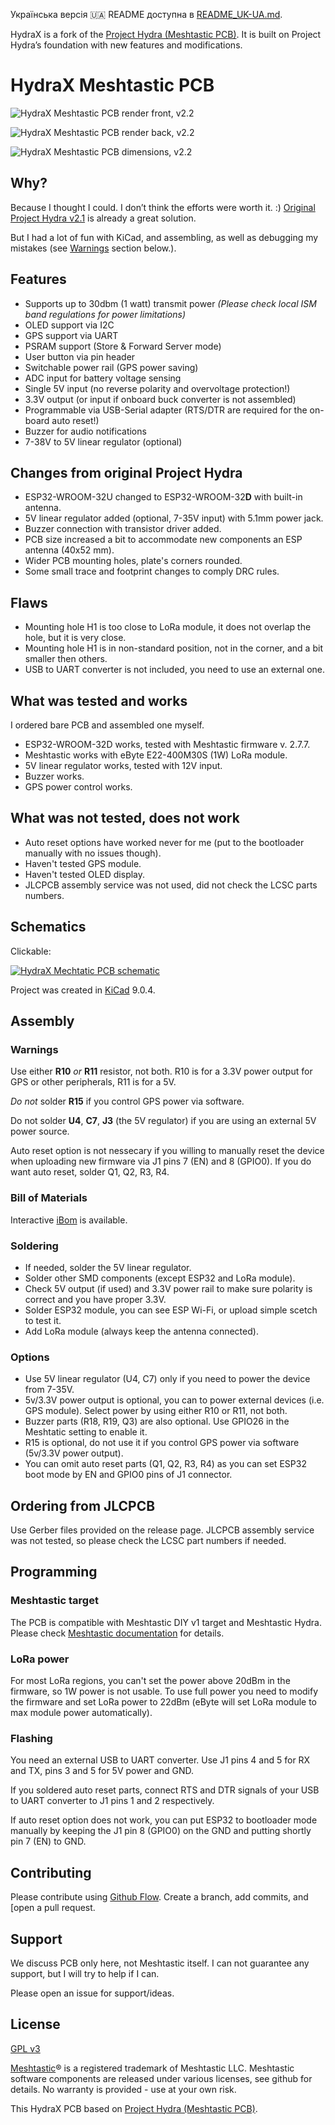 Українська версія 🇺🇦 README доступна в [README_UK-UA.md](README_UK-UA.md).

HydraX is a fork of the [Project Hydra (Meshtastic PCB)](https://github.com/Hydra-Designs/project-hydra-meshtastic-pcb).  It is built on Project Hydra’s foundation with new features and modifications.

# HydraX Meshtastic PCB

![HydraX Meshtastic PCB render front, v2.2](media/HydraX-Meshtastic-PCB-front-v2.2.png)

![HydraX Meshtastic PCB render back, v2.2](media/HydraX-Meshtastic-PCB-back-v2.2.png)

![HydraX Meshtastic PCB dimensions, v2.2](media/HydraX-Meshtastic-PCB-dimensions-v2.2.png)

## Why?

Because I thought I could. I don’t think the efforts were worth it. :) [Original Project Hydra v2.1](https://github.com/Hydra-Designs/project-hydra-meshtastic-pcb) is already a great solution.

But I had a lot of fun with KiCad, and assembling, as well as debugging my mistakes (see [Warnings](#Warnings) section below.).

## Features
- Supports up to 30dbm (1 watt) transmit power *(Please check local ISM band regulations for power limitations)*
- OLED support via I2C
- GPS support via UART
- PSRAM support (Store & Forward Server mode)
- User button via pin header
- Switchable power rail (GPS power saving)
- ADC input for battery voltage sensing
- Single 5V input (no reverse polarity and overvoltage protection!)
- 3.3V output (or input if onboard buck converter is not assembled)
- Programmable via USB-Serial adapter (RTS/DTR are required for the on-board auto reset!)
- Buzzer for audio notifications
- 7-38V to 5V linear regulator (optional)

## Changes from original Project Hydra

- ESP32-WROOM-32U changed to ESP32-WROOM-32**D** with built-in antenna.
- 5V linear regulator added (optional, 7-35V input) with 5.1mm power jack.
- Buzzer connection with transistor driver added.
- PCB size increased a bit to accommodate new components an ESP antenna (40x52 mm).
- Wider PCB mounting holes, plate's corners rounded.
- Some small trace and footprint changes to comply DRC rules.

## Flaws

- Mounting hole H1 is too close to LoRa module, it does not overlap the hole, but it is very close.
- Mounting hole H1 is in non-standard position, not in the corner, and a bit smaller then others.
- USB to UART converter is not included, you need to use an external one.

## What was tested and works

I ordered bare PCB and assembled one myself.

- ESP32-WROOM-32D works, tested with Meshtastic firmware v. 2.7.7.
- Meshtastic works with eByte E22-400M30S (1W) LoRa module.
- 5V linear regulator works, tested with 12V input.
- Buzzer works.
- GPS power control works.

## What was not tested, does not work

- Auto reset options have worked never for me (put to the bootloader manually with no issues though).
- Haven't tested GPS module.
- Haven't tested OLED display.
- JLCPCB assembly service was not used, did not check the LCSC parts numbers.

## Schematics

Clickable:

[![HydraX Mechtatic PCB schematic](media/HydraX-Mechtatic-PCB-schematic-preview.png)](media/HydraX-Mechtatic-PCB-v2.2.pdf)

Project was created in [KiCad](https://www.kicad.org/) 9.0.4.

## Assembly

### Warnings

Use either **R10** *or* **R11** resistor, not both.  R10 is for a 3.3V power output for GPS or other peripherals, R11 is for a 5V.

*Do not* solder **R15** if you control GPS power via software.

Do not solder **U4**, **C7**, **J3** (the 5V regulator) if you are using an external 5V power source.

Auto reset option is not nessecary if you willing to manually reset the device when uploading new firmware via J1 pins 7 (EN) and 8 (GPIO0).  If you do want auto reset, solder Q1, Q2, R3, R4.

### Bill of Materials

Interactive [iBom](KiCad/HydraX-Meshtastic-PCB/bom/ibom.html) is available.

### Soldering

- If needed, solder the 5V linear regulator.
- Solder other SMD components (except ESP32 and LoRa module).
- Check 5V output (if used) and 3.3V power rail to make sure polarity is correct and you have proper 3.3V.
- Solder ESP32 module, you can see ESP Wi-Fi, or upload simple scetch to test it.
- Add LoRa module (always keep the antenna connected).

### Options

- Use 5V linear regulator (U4, C7) only if you need to power the device from 7-35V.
- 5v/3.3V power output is optional, you can to power external devices (i.e. GPS module). Select power by using either R10 or R11, not both.
- Buzzer parts (R18, R19, Q3) are also optional. Use GPIO26 in the Meshtatic setting to enable it.
- R15 is optional, do not use it if you control GPS power via software (5v/3.3V power output).
- You can omit auto reset parts (Q1, Q2, R3, R4) as you can set ESP32 boot mode by EN and GPIO0 pins of J1 connector.

## Ordering from JLCPCB

Use Gerber files provided on the release page. JLCPCB assembly service was not tested, so please check the LCSC part numbers if needed.

## Programming

### Meshtastic target

The PCB is compatible with Meshtastic DIY v1 target and Meshtastic Hydra. Please check [Meshtastic documentation](https://meshtastic.org/docs/) for details.

### LoRa power

For most LoRa regions, you can't set the power above 20dBm in the firmware, so 1W power is not usable. To use full power you need to modify the firmware and set LoRa power to 22dBm (eByte will set LoRa module to max module power automatically).

### Flashing

You need an external USB to UART converter. Use J1 pins 4 and 5 for RX and TX, pins 3 and 5 for 5V power and GND.

If you soldered auto reset parts, connect RTS and DTR signals of your USB to UART converter to J1 pins 1 and 2 respectively.

If auto reset option does not work, you can put ESP32 to bootloader mode manually by keeping the J1 pin 8 (GPIO0) on the GND and putting shortly pin 7 (EN) to GND.

## Contributing

Please contribute using [Github Flow](https://guides.github.com/introduction/flow/). Create a branch, add commits, and [open a pull request.

## Support

We discuss PCB only here, not Meshtastic itself. I can not guarantee any support, but I will try to help if I can.

Please open an issue for support/ideas.

## License
[GPL v3](https://choosealicense.com/licenses/gpl-3.0/)

[Meshtastic](https://meshtastic.org/)® is a registered trademark of Meshtastic LLC. Meshtastic software components are released under various licenses, see github for details. No warranty is provided - use at your own risk.

This HydraX PCB based on [Project Hydra (Meshtastic PCB)](https://github.com/Hydra-Designs/project-hydra-meshtastic-pcb).